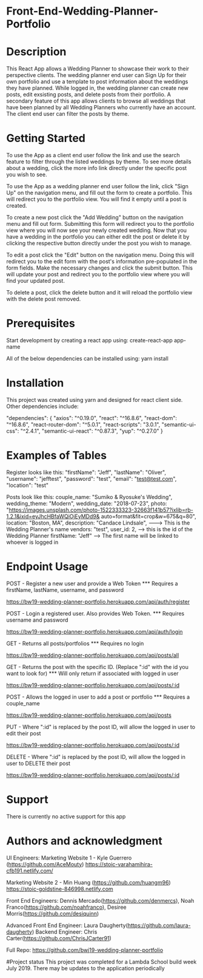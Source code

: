 # Front-End-Wedding-Planner-Portfolio

# Description

This React App allows a Wedding Planner to showcase their work to their perspective clients. The wedding planner end user can Sign Up for their own portfolio and use a template to post information about the weddings they have planned.  While logged in, the wedding planner can create new posts, edit exsisting posts, and delete posts from their portfolio. A secondary feature of this app allows clients to browse all weddings that have been planned by all Wedding Planners who currently have an account.  The client end user can filter the posts by theme.

# Getting Started

To use the App as a client end user follow the link and use the search feature to filter through the listed weddings by theme. To see more details about a wedding, click the more info link directly under the specific post you wish to see.

To use the App as a wedding planner end user follow the link, click "Sign Up" on the navigation menu, and fill out the form to create a portfolio. This will redirect you to the portfolio view. You will find it empty until a post is created.  

To create a new post click the "Add Wedding" button on the navigation menu and fill out form.  Submitting this form will redirect you to the portfolio view where you will now see your newly created wedding. Now that you have a wedding in the portfolio you can either edit the post or delete it by clicking the respective button directly under the post you wish to manage. 

To edit a post click the "Edit" button on the navigation menu. Doing this will redirect you to the edit form with the post's information pre-populated in the form fields.  Make the necessary changes and click the submit button.  This will update your post and redirect you to the portfolio view where you will find your updated post.  

To delete a post, click the delete button and it will reload the portfolio view with the delete post removed.

# Prerequisites

Start development by creating a react app using:
create-react-app app-name

All of the below dependencies can be installed using:
yarn install

# Installation
This project was created using yarn and designed for react client side. Other dependencies include:

"dependencies": {
    "axios": "^0.19.0",
    "react": "^16.8.6",
    "react-dom": "^16.8.6",
    "react-router-dom": "^5.0.1",
    "react-scripts": "3.0.1",
    "semantic-ui-css": "^2.4.1",
    "semantic-ui-react": "^0.87.3",
    "yup": "^0.27.0"
  }


# Examples of Tables

Register looks like this:
    "firstName": "Jeff",
    "lastName": "Oliver",
    "username": "jefftest",
    "password": "test",
    "email": "test@test.com",
    "location": "test"

Posts look like this:
     couple_name: "Sumiko & Ryosuke's Wedding",
     wedding_theme: "Modern",
     wedding_date: "2018-07-23",
     photo: "https://images.unsplash.com/photo-1522333323-32663f141b57?ixlib=rb-1.2.1&ixid=eyJhcHBfaWQiOjEyMDd9&           auto=format&fit=crop&w=675&q=80",
     location: "Boston, MA",
     description: "Candace Lindsale", ---> This is the Wedding Planner's name
     vendors: "test",
     user_id: 2, --> this is the id of the Wedding Planner
     firstName: "Jeff" --> The first name will be linked to whoever is logged in

# Endpoint Usage

POST - Register a new user and provide a Web Token
*** Requires a firstName, lastName, username, and password

https://bw19-wedding-planner-portfolio.herokuapp.com/api/auth/register

POST - Login a registered user. Also provides Web Token. 
*** Requires username and password

https://bw19-wedding-planner-portfolio.herokuapp.com/api/auth/login

GET - Returns all posts/portfolios 
*** Requires no login

https://bw19-wedding-planner-portfolio.herokuapp.com/api/posts/all

GET - Returns the post with the specific ID. (Replace ":id" with the id you want to look for) 
*** Will only return if associated with logged in user

https://bw19-wedding-planner-portfolio.herokuapp.com/api/posts/:id

POST - Allows the logged in user to add a post or portfolio 
*** Requires a couple_name

https://bw19-wedding-planner-portfolio.herokuapp.com/api/posts

PUT - Where ":id" is replaced by the post ID, will allow the logged in user to edit their post

https://bw19-wedding-planner-portfolio.herokuapp.com/api/posts/:id

DELETE - Where ":id" is replaced by the post ID, will allow the logged in user to DELETE their post

https://bw19-wedding-planner-portfolio.herokuapp.com/api/posts/:id


# Support
There is currently no active support for this app

# Authors and acknowledgment

UI Engineers: 
Marketing Website 1 - Kyle Guerrero (https://github.com/AceMouty)
https://stoic-varahamihira-cfb191.netlify.com/

Marketing Website 2 - Min Huang (https://github.com/huangm96)
https://stoic-goldstine-846998.netlify.com

Front End Engineers: 
Dennis Mercado(https://github.com/denmercs), 
Noah Franco(https://github.com/noahfranco), 
Desiree Morris(https://github.com/desiquinn)

Advanced Front End Engineer: Laura Daugherty(https://github.com/laura-daugherty)
Backend Engineer: Chris Carter(https://github.com/ChrisJCarter91)

Full Repo:
https://github.com/bwj19-wedding-planner-portfolio

#Project status
This project was completed for a Lambda School build week July 2019. There may be updates to the application periodically

